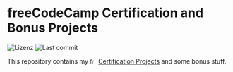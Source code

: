 # freeCodeCamp Certification and Bonus Projects
![Lizenz](https://badgen.net/github/license/Mephi78/freeCodeCamp) ![Last commit](https://badgen.net/github/last-commit/Mephi78/freeCodeCamp)

 This repository contains my <sub>[<img alt="freeCodeCamp" src="https://cdn.freecodecamp.org/platform/universal/fcc_primary.svg" height="15">](https://www.freecodecamp.org "freeCodeCamp official website")</sub> [Certification Projects](https://Mephi78.github.io/freeCodeCamp) and some bonus stuff.
